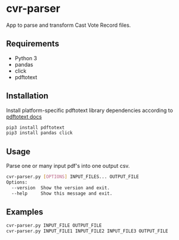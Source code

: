 # cvr-parser
App to parse and transform Cast Vote Record files.

## Requirements
- Python 3
- pandas
- click
- pdftotext

## Installation
Install platform-specific pdftotext library dependencies according to [pdftotext docs](https://pypi.org/project/pdftotext/)
```bash
pip3 install pdftotext
pip3 install pandas click
```

## Usage
Parse one or many input pdf's into one output csv.

```bash
cvr-parser.py [OPTIONS] INPUT_FILES... OUTPUT_FILE
Options:
  --version  Show the version and exit.
  --help     Show this message and exit.
```

## Examples
```bash
cvr-parser.py INPUT_FILE OUTPUT_FILE
cvr-parser.py INPUT_FILE1 INPUT_FILE2 INPUT_FILE3 OUTPUT_FILE
```

